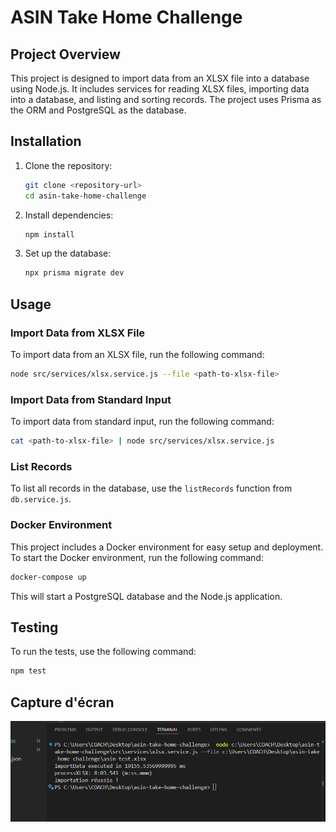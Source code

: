 # ASIN Take Home Challenge

## Project Overview

This project is designed to import data from an XLSX file into a database using Node.js. It includes services for reading XLSX files, importing data into a database, and listing and sorting records. The project uses Prisma as the ORM and PostgreSQL as the database.

## Installation

1. Clone the repository:

   ```sh
   git clone <repository-url>
   cd asin-take-home-challenge
   ```

2. Install dependencies:

   ```sh
   npm install
   ```

3. Set up the database:

   ```sh
   npx prisma migrate dev
   ```

## Usage

### Import Data from XLSX File

To import data from an XLSX file, run the following command:

```sh
node src/services/xlsx.service.js --file <path-to-xlsx-file>
```

### Import Data from Standard Input

To import data from standard input, run the following command:

```sh
cat <path-to-xlsx-file> | node src/services/xlsx.service.js
```

### List Records

To list all records in the database, use the `listRecords` function from `db.service.js`.

### Docker Environment

This project includes a Docker environment for easy setup and deployment. To start the Docker environment, run the following command:

```sh
docker-compose up
```

This will start a PostgreSQL database and the Node.js application.

## Testing

To run the tests, use the following command:

```sh
npm test
```

## Capture d'écran

![temps de performance](./screenshot.png)
